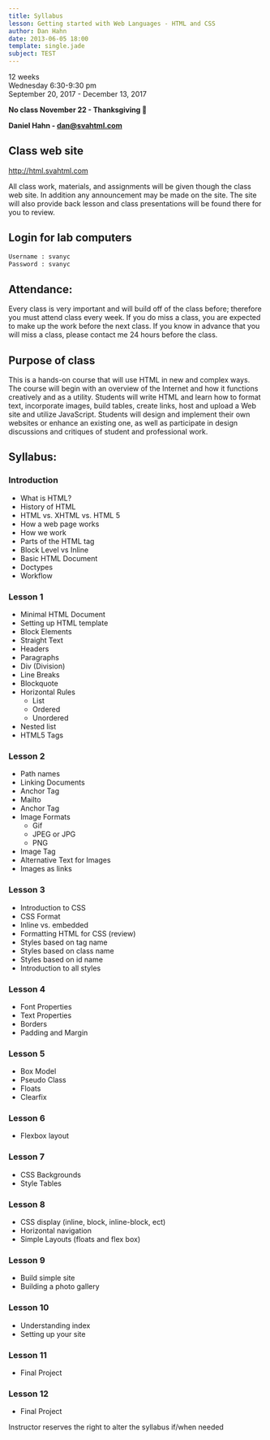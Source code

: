 ```yaml
---
title: Syllabus
lesson: Getting started with Web Languages - HTML and CSS
author: Dan Hahn
date: 2013-06-05 18:00
template: single.jade
subject: TEST
---
```



12 weeks<br/>
Wednesday 6:30-9:30 pm<br/>
September 20, 2017 - December 13, 2017

**No class November 22 - Thanksgiving 🦃**

**Daniel Hahn - dan@svahtml.com**

## Class web site
http://html.svahtml.com

All class work, materials, and assignments will be given though the class web site.  In addition any announcement may be made on the site. The site will also provide back lesson and class presentations will be found there for you to review.

## Login for lab computers
```html
Username : svanyc
Password : svanyc
```
## Attendance:
Every class is very important and will build off of the class before; therefore you must attend class every week. If you do miss a class, you are expected to make up the work before the next class. If you know in advance that you will miss a class, please contact me 24 hours before the class.

## Purpose of class
This is a hands-on course that will use HTML in new and complex ways. The course will begin with an overview of the Internet and how it functions creatively and as a utility. Students will write HTML and learn how to format text, incorporate images, build tables, create links, host and upload a Web site and utilize JavaScript. Students will design and implement their own websites or enhance an existing one, as well as participate in design discussions and critiques of student and professional work.

## Syllabus:

### Introduction

* What is HTML?
* History of HTML
* HTML vs. XHTML vs. HTML 5
* How a web page works
* How we work
* Parts of the HTML tag
* Block Level vs Inline
* Basic HTML Document
* Doctypes
* Workflow

### Lesson 1

* Minimal HTML Document
* Setting up HTML template
* Block Elements
* Straight Text
* Headers
* Paragraphs
* Div (Division)
* Line Breaks
* Blockquote
* Horizontal Rules
    * List
    * Ordered
    * Unordered
* Nested list
* HTML5 Tags

### Lesson 2

* Path names
* Linking Documents
* Anchor Tag
* Mailto
* Anchor Tag
* Image Formats
  - Gif
  - JPEG or JPG
  - PNG
* Image Tag
* Alternative Text for Images
* Images as links

### Lesson 3

* Introduction to CSS
* CSS Format
* Inline vs. embedded
* Formatting HTML for CSS (review)
* Styles based on tag name
* Styles based on class name
* Styles based on id name
* Introduction to all styles

### Lesson 4

* Font Properties
* Text Properties
* Borders
* Padding and Margin

### Lesson 5

* Box Model
* Pseudo Class
* Floats
* Clearfix

### Lesson 6

* Flexbox layout

### Lesson 7

* CSS Backgrounds
* Style Tables

### Lesson 8

* CSS display (inline, block, inline-block, ect)
* Horizontal navigation
* Simple Layouts (floats and flex box)

### Lesson 9

* Build simple site
* Building a photo gallery

### Lesson 10

* Understanding index
* Setting up your site

### Lesson 11

* Final Project

### Lesson 12

* Final Project

Instructor reserves the right to alter the syllabus if/when needed

